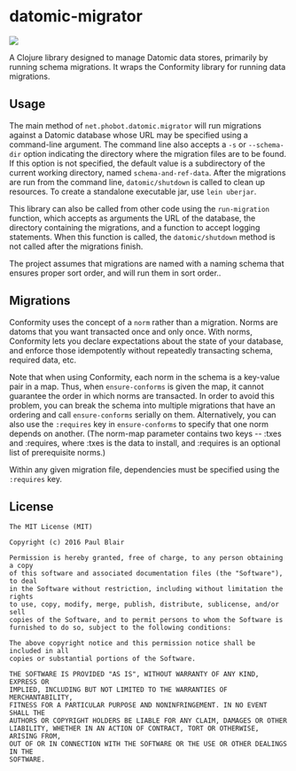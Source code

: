 # datomic-migrator

![](https://clojars.org/net.phobot.datomic/migrator/latest-version.svg)

A Clojure library designed to manage Datomic data stores, primarily by running
schema migrations. It wraps the Conformity library for running data migrations. 

## Usage

The main method of `net.phobot.datomic.migrator` will run migrations against a
Datomic database whose URL may be specified using a command-line argument. The 
command line also accepts a `-s` or `--schema-dir` option indicating the directory 
where the migration files are to be found. If this option is not specified, the 
default value is a subdirectory of the current working directory, named 
`schema-and-ref-data`. After the migrations are run from the command line,
`datomic/shutdown` is called to clean up resources. To create a standalone 
executable jar, use `lein uberjar`.

This library can also be called from other code using the `run-migration` 
function, which accepts as arguments the URL of the database, the directory 
containing the migrations, and a function to accept logging statements. When
this function is called, the `datomic/shutdown` method is not called after the
migrations finish.

The project assumes that migrations are named with a naming schema that 
ensures proper sort order, and will run them in sort order..

## Migrations

Conformity uses the concept of a `norm` rather than a migration. Norms are datoms
that you want transacted once and only once. With norms, Conformity lets you 
declare expectations about the state of your database, and enforce those 
idempotently without repeatedly transacting schema, required data, etc.

Note that when using Conformity, each norm in the schema is a key-value pair in 
a map. Thus, when `ensure-conforms` is given the map, it cannot guarantee the 
order in which norms are transacted. In order to avoid this problem, you can 
break the schema into multiple migrations that have an ordering and call 
`ensure-conforms` serially on them. Alternatively, you can also use the 
`:requires` key in `ensure-conforms` to specify that one norm depends on another. 
(The norm-map parameter contains two keys -- :txes and :requires, where :txes is
the data to install, and :requires is an optional list of prerequisite norms.)

Within any given migration file, dependencies must be specified using the
`:requires` key.

## License

```
The MIT License (MIT)

Copyright (c) 2016 Paul Blair

Permission is hereby granted, free of charge, to any person obtaining a copy
of this software and associated documentation files (the "Software"), to deal
in the Software without restriction, including without limitation the rights
to use, copy, modify, merge, publish, distribute, sublicense, and/or sell
copies of the Software, and to permit persons to whom the Software is
furnished to do so, subject to the following conditions:

The above copyright notice and this permission notice shall be included in all
copies or substantial portions of the Software.

THE SOFTWARE IS PROVIDED "AS IS", WITHOUT WARRANTY OF ANY KIND, EXPRESS OR
IMPLIED, INCLUDING BUT NOT LIMITED TO THE WARRANTIES OF MERCHANTABILITY,
FITNESS FOR A PARTICULAR PURPOSE AND NONINFRINGEMENT. IN NO EVENT SHALL THE
AUTHORS OR COPYRIGHT HOLDERS BE LIABLE FOR ANY CLAIM, DAMAGES OR OTHER
LIABILITY, WHETHER IN AN ACTION OF CONTRACT, TORT OR OTHERWISE, ARISING FROM,
OUT OF OR IN CONNECTION WITH THE SOFTWARE OR THE USE OR OTHER DEALINGS IN THE
SOFTWARE.
```
